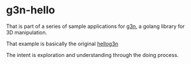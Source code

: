 # g3n-hello

That is part of a series of sample applications for [g3n](http://g3n.rocks/), a golang library for 3D manipulation.

That example is basically the original [hellog3n](https://github.com/g3n/demos/tree/master/hellog3n)

The intent is exploration and understanding through the doing process.
